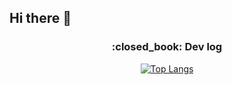## Hi there 👋

<div align="center">
  <p>
    <h3>:closed_book: Dev log</h3>
  </p>
  <p>
    <a href="https://github.com/Seo-aron/github-readme-stats">
      <img src="https://github-readme-stats.vercel.app/api/top-langs/?username=Seo-aron&langs_count=8&theme=dark" alt="Top Langs" />
    </a>
  </p>
</div>
